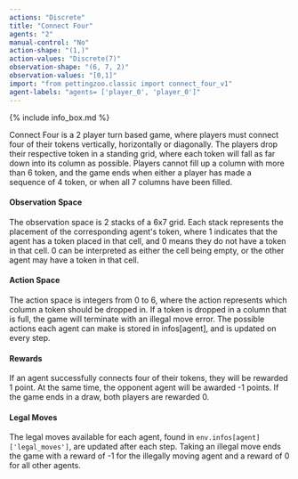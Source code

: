 ```yaml
---
actions: "Discrete"
title: "Connect Four"
agents: "2"
manual-control: "No"
action-shape: "(1,)"
action-values: "Discrete(7)"
observation-shape: "(6, 7, 2)"
observation-values: "[0,1]"
import: "from pettingzoo.classic import connect_four_v1"
agent-labels: "agents= ['player_0', 'player_0']"
---
```


{% include info_box.md %}



Connect Four is a 2 player turn based game, where players must connect four of their tokens vertically, horizontally or diagonally. The players drop their respective token in a standing grid, where each token will fall as far down into its column as possible. Players cannot fill up a column with more than 6 token, and the game ends when either a player has made a sequence of 4 token, or when all 7 columns have been filled.

#### Observation Space

The observation space is 2 stacks of a 6x7 grid. Each stack represents the placement of the corresponding agent's token, where 1 indicates that the agent has a token placed in that cell, and 0 means they do not have a token in that cell. 0 can be interpreted as either the cell being empty, or the other agent may have a token in that cell.

#### Action Space

The action space is integers from 0 to 6, where the action represents which column a token should be dropped in. If a token is dropped in a column that is full, the game will terminate with an illegal move error. The possible actions each agent can make is stored in infos[agent], and is updated on every step.

#### Rewards

If an agent successfully connects four of their tokens, they will be rewarded 1 point. At the same time, the opponent agent will be awarded -1 points. If the game ends in a draw, both players are rewarded 0.

#### Legal Moves

The legal moves available for each agent, found in `env.infos[agent]['legal_moves']`, are updated after each step. Taking an illegal move ends the game with a reward of -1 for the illegally moving agent and a reward of 0 for all other agents.
